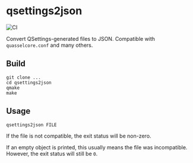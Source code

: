 # qsettings2json

![CI](https://github.com/Tatsh/qsettings2json/workflows/CI/badge.svg)

Convert QSettings-generated files to JSON. Compatible with `quasselcore.conf` and many others.

## Build

```shell
git clone ...
cd qsettings2json
qmake
make
```

## Usage

```shell
qsettings2json FILE
```

If the file is not compatible, the exit status will be non-zero.

If an empty object is printed, this usually means the file was incompatible. However, the exit status will still be `0`.
